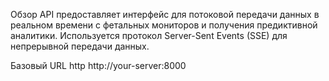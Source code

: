 Обзор
API предоставляет интерфейс для потоковой передачи данных в реальном времени с фетальных мониторов и получения предиктивной аналитики. Используется протокол Server-Sent Events (SSE) для непрерывной передачи данных.

Базовый URL
http
http://your-server:8000
